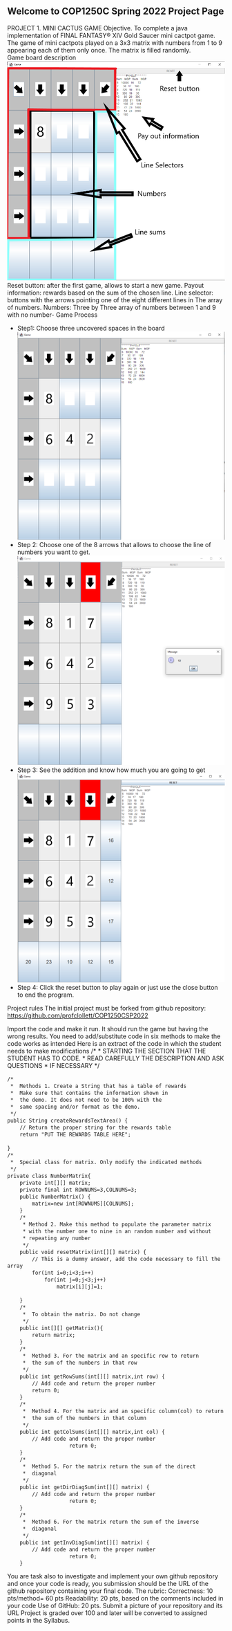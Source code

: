 ## Welcome to COP1250C Spring 2022 Project Page

PROJECT 1. MINI CACTUS GAME
Objective. To complete a java implementation of FINAL FANTASY® XIV Gold Saucer mini cactpot game.
The game of mini cactpots played on a 3x3 matrix with numbers from 1 to 9 appearing each of them only once. The matrix is filled randomly.  
Game board description
 ![Game board description](MCPimg1Labels.png)
Reset button: after the first game, allows to start a new game.
Payout information: rewards based on the sum of the chosen line.
Line selector: buttons with the arrows pointing one of the eight different lines in 
The array of numbers.
Numbers: Three by Three array of numbers between 1 and 9 with no number-
Game Process
- Step1: Choose three uncovered spaces in the board
 ![Step1](MCPimg2.PNG)
- Step 2: Choose one of the 8 arrows that allows to choose the line of numbers you want to get.
 ![Step2](MCPimg3.PNG)
- Step 3: See the addition and know how much you are going to get
 ![Step3](MCPimg4.PNG)
- Step 4: Click the reset button to play again or just use the close button to end the program.

Project rules
The initial project must be forked from github repository:
https://github.com/profclollett/COP1250CSP2022


Import the code and make it run. It should run the game but having the wrong results.
You need to add/substitute code in six methods to make the code works as intended
Here is an extract of the code in which the student needs to make modifications
/*
	 *  STARTING THE SECTION THAT THE STUDENT HAS TO CODE.
	 *  READ CAREFULLY THE DESCRIPTION AND ASK QUESTIONS
	 *  IF NECESSARY
	 */
	
	/*
	 *  Methods 1. Create a String that has a table of rewards
	 *  Make sure that contains the information shown in
	 *  the demo. It does not need to be 100% with the
	 *  same spacing and/or format as the demo. 
	 */
	public String createRewardsTextArea() {
		// Return the proper string for the rewards table
		return "PUT THE REWARDS TABLE HERE";
				
	}
	/*
	 *  Special class for matrix. Only modify the indicated methods
	 */
	private class NumberMatrix{
		private int[][] matrix;
		private final int ROWNUMS=3,COLNUMS=3;
		public NumberMatrix() {
			matrix=new int[ROWNUMS][COLNUMS];
		}
		/*
		 * Method 2. Make this method to populate the parameter matrix
		 * with the number one to nine in an random number and without
		 * repeating any number
		 */
		public void resetMatrix(int[][] matrix) {
			// This is a dummy answer, add the code necessary to fill the array
			for(int i=0;i<3;i++)
				for(int j=0;j<3;j++)
					matrix[i][j]=1;
			
		}
		/*
		 *  To obtain the matrix. Do not change
		 */
		public int[][] getMatrix(){
			return matrix;
		}
		/*
		 *  Method 3. For the matrix and an specific row to return
		 *  the sum of the numbers in that row
		 */
		public int getRowSums(int[][] matrix,int row) {
			// Add code and return the proper number
			return 0;
		}
		/*
		 *  Method 4. For the matrix and an specific column(col) to return
		 *  the sum of the numbers in that column
		 */
		public int getColSums(int[][] matrix,int col) {
			// Add code and return the proper number
						return 0;
		}
		/*
		 *  Method 5. For the matrix return the sum of the direct
		 *  diagonal
		 */
		public int getDirDiagSum(int[][] matrix) {
			// Add code and return the proper number
						return 0;
		}
		/*
		 *  Method 6. For the matrix return the sum of the inverse
		 *  diagonal
		 */
		public int getInvDiagSum(int[][] matrix) {
			// Add code and return the proper number
						return 0;
		}



You are task also to investigate and implement your own github repository and once your code is ready, you submission should be the URL of the github repository containing your final code.
The rubric:
Correctness: 10 pts/method= 60 pts
Readability: 20 pts, based on the comments included in your code
Use of GitHub: 20 pts. Submit a picture of your repository and its URL
Project is graded over 100 and later will be converted to assigned points in the Syllabus. 




